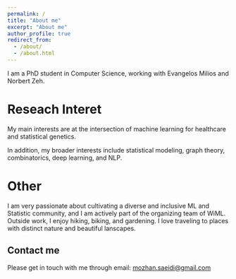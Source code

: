 ```yaml
---
permalink: /
title: "About me"
excerpt: "About me"
author_profile: true
redirect_from: 
  - /about/
  - /about.html
---
```


I am a PhD student in Computer Science, working with Evangelos Milios and Norbert Zeh. 

<!-- #I am a Postdoctoral Researcher at the Department of Biomedical Data Science at the Stanford University, working with Barbara Engelhardt. -->

<!-- #Prior to my current position, I was Postdoctoral Research Scientist at the Machine Learning and Optimization (MLO) lab at EPFL, working with Martin Jaggi. #While at EPFL, I organized the Smooth Games reading group . In part of my time, I participated in the intelligent Global Health (iGH) sub-group of MLO led #by Mary-Anne Hartley, by advising on the machine learning aspect of the ongoing projects. I obtained my Ph.D. from EPFL, and Idiap, supervised by François #Fleuret. During my Ph.D. studies I did two internships at: (i) Mila where I was supervised by Yoshua Bengio and Simon Lacoste-Julien, as well as at (ii) #DeepMind supervised by Irina Higgins. -->



Reseach Interet
======

My main interests are at the intersection of machine learning for healthcare and statistical genetics. 
<!-- #My research aims to better understand the training dynamics of multi-player games and develop improved methods for their optimization.  -->
In addition, my broader interests include statistical modeling, graph theory, combinatorics, deep learning, and NLP.

Other
======
I am very passionate about cultivating a diverse and inclusive ML and Statistic community, and I am actively part of the organizing team of WiML. Outside work, I enjoy hiking, biking, and gardening. I love traveling to places with distinct nature and beautiful lanscapes.

Contact me
------
Please get in touch with me through email: mozhan.saeidi@gmail.com


